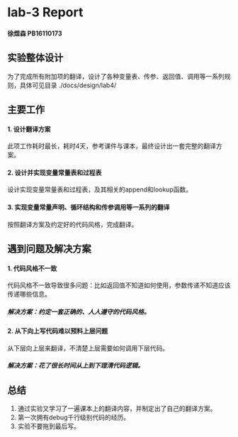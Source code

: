 # lab-3 Report

#### 徐煜森 PB16110173



## 实验整体设计

为了完成所有附加项的翻译，设计了各种变量表、传参、返回值、调用等一系列规则，具体可见目录 ./docs/design/lab4/



## 主要工作

#### 1. 设计翻译方案

此项工作耗时最长，耗时4天，参考课件与课本，最终设计出一套完整的翻译方案。

#### 2. 设计并实现变量常量表和过程表

设计实现变量常量表和过程表，及其相关的append和lookup函数。

#### 3. 实现变量常量声明、循环结构和传参调用等一系列的翻译

按照翻译方案及约定好的代码风格，完成翻译。



## 遇到问题及解决方案

#### 1. 代码风格不一致

代码风格不一致导致很多问题：比如返回值不知道如何使用，参数传递不知道应该传递哪些信息。

##### 解决方案：约定一套正确的、人人遵守的代码风格。



#### 2. 从下向上写代码难以预料上层问题

从下层向上层来翻译，不清楚上层需要如何调用下层代码。

##### 解决方案：花了很长时间从上到下理清代码逻辑。



## 总结

1. 通过实验又学习了一遍课本上的翻译内容，并制定出了自己的翻译方案。
2. 第一次拥有debug千行级别代码的经历。
3. 实验不要拖到最后写。